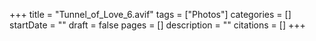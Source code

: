 +++
title = "Tunnel_of_Love_6.avif"
tags = ["Photos"]
categories = []
startDate = ""
draft = false
pages = []
description = ""
citations = []
+++
